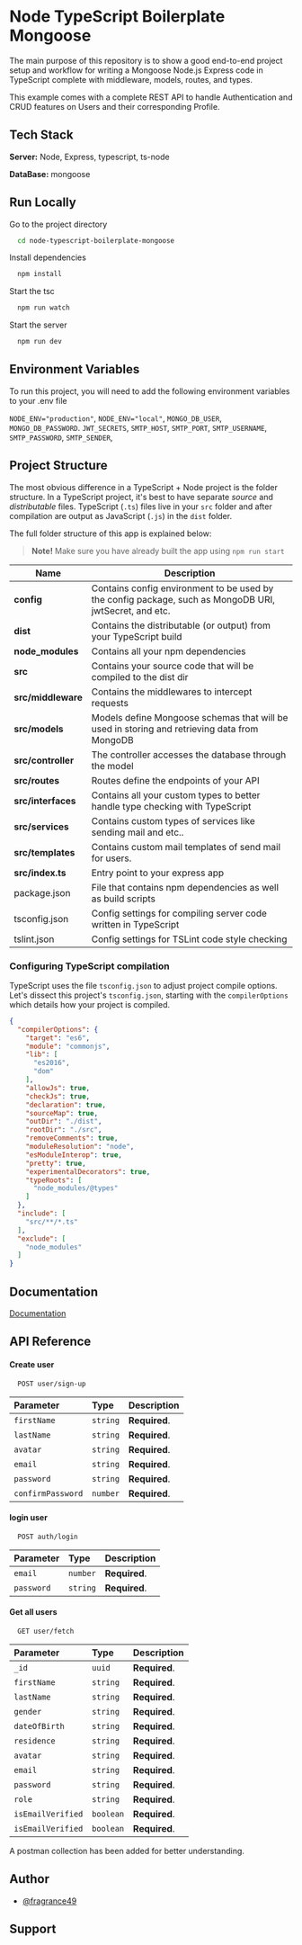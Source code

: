 
# Node TypeScript Boilerplate Mongoose

The main purpose of this repository is to show a good end-to-end project setup and workflow for writing a Mongoose Node.js Express code in TypeScript complete with middleware, models, routes, and types.

This example comes with a complete REST API to handle Authentication and CRUD features on Users and their corresponding Profile.
## Tech Stack

**Server:** Node, Express, typescript, ts-node

**DataBase:** mongoose


## Run Locally

Go to the project directory

```bash
  cd node-typescript-boilerplate-mongoose
```

Install dependencies

```bash
  npm install
```

Start the tsc

```bash
  npm run watch
```

Start the server

```bash
  npm run dev
```


## Environment Variables

To run this project, you will need to add the following environment variables to your .env file

`NODE_ENV="production"`, 
`NODE_ENV="local"`, 
`MONGO_DB_USER`, 
`MONGO_DB_PASSWORD`. 
`JWT_SECRETS`, 
`SMTP_HOST`, 
`SMTP_PORT`, 
`SMTP_USERNAME`, 
`SMTP_PASSWORD`, 
`SMTP_SENDER`,


## Project Structure

The most obvious difference in a TypeScript + Node project is the folder structure. In a TypeScript project, it's best to have separate _source_ and _distributable_ files. TypeScript (`.ts`) files live in your `src` folder and after compilation are output as JavaScript (`.js`) in the `dist` folder.

The full folder structure of this app is explained below:

> **Note!** Make sure you have already built the app using `npm run start`

| Name               | Description                                                                                                                                                   |
| ------------------ | ------------------------------------------------------------------------------------------------------------------------------------------------------------- |
| **config**         | Contains config environment to be used by the config package, such as MongoDB URI, jwtSecret, and etc.                                                        |
| **dist**           | Contains the distributable (or output) from your TypeScript build                                                                                             |
| **node_modules**   | Contains all your npm dependencies                                                                                                                            |
| **src**            | Contains your source code that will be compiled to the dist dir                                                                                               |
| **src/middleware** | Contains the middlewares to intercept requests                                                                                                                |
| **src/models**     | Models define Mongoose schemas that will be used in storing and retrieving data from MongoDB                                                                  |
| **src/controller** | The controller accesses the database through the model                                                                                                        |
| **src/routes**     | Routes define the endpoints of your API                                                                                                                       |
| **src/interfaces** | Contains all your custom types to better handle type checking with TypeScript                                                                                 |
| **src/services**   | Contains custom types of services like sending mail and etc..                                                                                                 |
| **src/templates**  | Contains custom mail templates of send mail for users.                                                                                                        |
| **src/index.ts**   | Entry point to your express app                                                                                                                               |
| package.json       | File that contains npm dependencies as well as build scripts                                                                                                  |
| tsconfig.json      | Config settings for compiling server code written in TypeScript                                                                                               |
| tslint.json        | Config settings for TSLint code style checking                                                                                                                |

### Configuring TypeScript compilation

TypeScript uses the file `tsconfig.json` to adjust project compile options.
Let's dissect this project's `tsconfig.json`, starting with the `compilerOptions` which details how your project is compiled.

```json
{
  "compilerOptions": {
    "target": "es6",
    "module": "commonjs",
    "lib": [
      "es2016",
      "dom"
    ],
    "allowJs": true,
    "checkJs": true,
    "declaration": true,
    "sourceMap": true,
    "outDir": "./dist",
    "rootDir": "./src",
    "removeComments": true,
    "moduleResolution": "node",
    "esModuleInterop": true,
    "pretty": true,
    "experimentalDecorators": true,
    "typeRoots": [
      "node_modules/@types"
    ]
  },
  "include": [
    "src/**/*.ts"
  ],
  "exclude": [
    "node_modules"
  ]
}

```
## Documentation

[Documentation](https://linktodocumentation)


## API Reference

#### Create user

```http
  POST user/sign-up
```

| Parameter | Type     | Description                       |
| :-------- | :------- | :-------------------------------- |
| `firstName`      | `string` | **Required**.  |
| `lastName`      | `string` | **Required**.  |
| `avatar`      | `string` | **Required**.  |
| `email`      | `string` | **Required**.  |
| `password`      | `string` | **Required**.  |
| `confirmPassword`      | `number` | **Required**. |

#### login user

```http
  POST auth/login
```

| Parameter | Type     | Description                       |
| :-------- | :------- | :-------------------------------- |
| `email`      | `number` | **Required**.  |
| `password`      | `string` | **Required**.  |


#### Get all users

```http
  GET user/fetch
```

| Parameter | Type     | Description                |
| :-------- | :------- | :------------------------- |
| `_id` | `uuid` | **Required**.  |
| `firstName` | `string` | **Required**.  |
| `lastName` | `string` | **Required**.  |
| `gender` | `string` | **Required**.  |
| `dateOfBirth` | `string` | **Required**.  |
| `residence` | `string` | **Required**. |
| `avatar` | `string` | **Required**.  |
| `email` | `string` | **Required**.  |
| `password` | `string` | **Required**.  |
| `role` | `string` | **Required**.  |
| `isEmailVerified` | `boolean` | **Required**.  |
| `isEmailVerified` | `boolean` | **Required**.  |

A postman collection has been added for better understanding.


## Author

- [@fragrance49](https://www.github.com/fragrance49)


## Support


